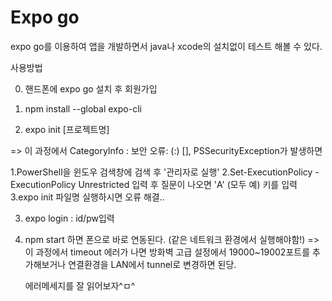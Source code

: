 # Expo go

expo go를 이용하여 앱을 개발하면서 java나 xcode의 설치없이 테스트 해볼 수 있다.

사용방법

0. 핸드폰에 expo go 설치 후 회원가입

1. npm install --global expo-cli

2. expo init [프로젝트명]

=> 이 과정에서 CategoryInfo : 보안 오류: (:) [], PSSecurityException가 발생하면

1.PowerShell을 윈도우 검색창에 검색 후 '관리자로 실행'
2.Set-ExecutionPolicy -ExecutionPolicy Unrestricted 입력 후 질문이 나오면 'A' (모두 예) 키를 입력
3.expo init 파일명 실행하시면 오류 해결..

3. expo login : id/pw입력

4. npm start 하면 폰으로 바로 연동된다. (같은 네트워크 환경에서 실행해야함!)
   => 이 과정에서 timeout 에러가 나면 방화벽 고급 설정에서 19000~19002포트를 추가해보거나 연결환경을 LAN에서 tunnel로 변경하면 된당.

   에러메세지를 잘 읽어보자^ㅁ^

